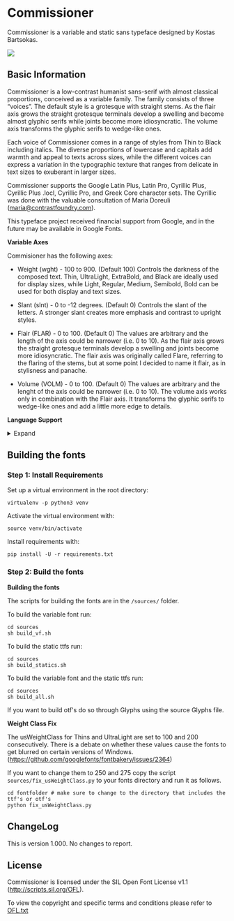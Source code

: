 # Commissioner
Commissioner is a variable and static sans typeface designed by Kostas Bartsokas.

![](sources/proofs/Commissioner_temporary.gif) 

## Basic Information
Commissioner is a low-contrast humanist sans-serif with almost classical proportions, conceived as a variable family. The family consists of three “voices”. The default style is a grotesque with straight stems. As the flair axis grows the straight grotesque terminals develop a swelling and become almost glyphic serifs while joints become more idiosyncratic. The volume axis transforms the glyphic serifs to wedge-like ones. 

Each voice of Commissioner comes in a range of styles from Thin to Black including italics. The diverse proportions of lowercase and capitals add warmth and appeal to texts across sizes, while the different voices can express a variation in the typographic texture that ranges from delicate in text sizes to exuberant in larger sizes. 

Commissioner supports the Google Latin Plus, Latin Pro, Cyrillic Plus, Cyrillic Plus .locl, Cyrillic Pro, and Greek Core character sets. The Cyrillic was done with the valuable consultation of Maria Doreuli (maria@contrastfoundry.com).

This typeface project received financial support from Google, and in the future may be available in Google Fonts.

**Variable Axes**

Commisioner has the following axes:

- Weight (wght) - 100 to 900. (Default 100) Controls the darkness of the composed text. Thin, UltraLight, ExtraBold, and Black are ideally used for display sizes, while Light, Regular, Medium, Semibold, Bold can be used for both display and text sizes.

- Slant (slnt) - 0 to -12 degrees. (Default 0) Controls the slant of the letters. A stronger slant creates more emphasis and contrast to upright styles. 

- Flair (FLAR) - 0 to 100. (Default 0) The values are arbitrary and the length of the axis could be narrower (i.e. 0 to 10). As the flair axis grows the straight grotesque terminals develop a swelling and joints become more idiosyncratic. The flair axis was originally called Flare, referring to the flaring of the stems, but at some point I decided to name it flair, as in stylisness and panache. 

- Volume (VOLM) - 0 to 100. (Default 0) The values are arbitrary and the lenght of the axis could be narrower (i.e. 0 to 10). The volume axis works only in combination with the Flair axis. It transforms the glyphic serifs to wedge-like ones and add a little more edge to details.  

**Language Support**
<details>
<summary>Expand</summary>
<p>
Latin: Abenaki, Afaan Oromo, Afar, Afrikaans, Albanian, Alsatian, Amis, Anuta, Aragonese, Aranese, Aromanian, Arrernte, Arvanitic, Asturian, Atayal, Aymara, Azerbaijani, Bashkir, Basque, Belarusian, Bemba, Bikol, Bislama, Bosnian, Breton, Cape Verdean, Catalan, Cebuano, Chamorro, Chavacano, Chichewa, Chickasaw, Cimbrian, Cofan, Cornish, Corsican, Creek, Crimean Tatar, Croatian, Czech, Danish, Dawan, Delaware, Dholuo, Drehu, Dutch, English, Esperanto, Estonian, Faroese, Fijian, Filipino, Finnish, Folkspraak, French, Frisian, Friulian, Gagauz, Galician, Ganda, Genoese, German, Gikuyu, Gooniyandi, Greenlandic, Greenlandic Old Orthography, Guadeloupean, Gwichin, Haitian Creole, Han, Hawaiian, Hiligaynon, Hopi, Hotcak, Hungarian, Icelandic, Ido, Igbo, Ilocano, Indonesian, Interglossa, Interlingua, Irish, Istroromanian, Italian, Jamaican, Javanese, Jerriais, Kaingang, Kala Lagaw Ya, Kapampangan, Kaqchikel, Karakalpak, Karelian, Kashubian, Kikongo, Kinyarwanda, Kiribati, Kirundi, Klingon, Kurdish, Ladin, Latin, Latino Sine, Latvian, Lithuanian, Lojban, Lombard, Low Saxon, Luxembourgish, Maasai, Makhuwa, Malay, Maltese, Manx, Maori, Marquesan, Meglenoromanian, Meriam Mir, Mirandese, Mohawk, Moldovan, Montagnais, Montenegrin, Murrinhpatha, Nagamese Creole, Nahuatl, Ndebele, Neapolitan, Ngiyambaa, Niuean, Noongar, Norwegian, Novial, Occidental, Occitan, Old Icelandic, Old Norse, Oshiwambo, Ossetian, Palauan, Papiamento, Piedmontese, Polish, Portuguese, Potawatomi, Qeqchi, Quechua, Rarotongan, Romanian, Romansh, Rotokas, Sami Inari, Sami Lule, Sami Northern, Sami Southern, Samoan, Sango, Saramaccan, Sardinian, Scottish Gaelic, Serbian, Seri, Seychellois, Shawnee, Shona, Sicilian, Silesian, Slovak, Slovenian, Slovio, Somali, Sorbian Lower, Sorbian Upper, Sotho Northern, Sotho Southern, Spanish, Sranan, Sundanese, Swahili, Swazi, Swedish, Tagalog, Tahitian, Tetum, Tok Pisin, Tokelauan, Tongan, Tshiluba, Tsonga, Tswana, Tumbuka, Turkish, Turkmen, Tuvaluan, Tzotzil, Ukrainian, Uzbek, Venetian, Vepsian, Vietnamese, Volapuk, Voro, Wallisian, Walloon, Waraywaray, Warlpiri, Wayuu, Welsh, Wikmungkan, Wiradjuri, Wolof, Xavante, Xhosa, Yapese, Yindjibarndi, Zapotec, Zazaki, Zulu, Zuni
<p>
Cyrillic: Abaza, Abkhaz, Adyghe, Agul, Akhvakh, Altay, Andi, Archi, Avar, Azerbaijani (Cyrillic), Bagvalal Balkar, Bashkir, Belarusian (Cyrillic), Bosnian (Cyrillic), Botlikh, Budukh, Bulgarian, Buryat, Chamalal, Chechen, Chukchi, Chuvash, Crimean Tatar (Cyrillic), Croatian (Cyrillic), Dargwa/Dargin, Dungan, Enets, Erzya, Eskimo, Even, Evenki, Gagauz (Cyrillic), Godoberi, Hinukh, Hunzib, Ingush, Itelmen, Juhuri/çuhuri (Cyrillic), Kabardian, Kalmyk, Karachay, Karaim (Cyrillic), Karakalpak (Cyrillic), Karata, Kazakh, Ket (Cyrillic), Khakas (Cyrillic), Khanty, Khinalugh, Kildin Sami, Komi, Koryak, Krymchak, Kryts, Kubachi, Kumyk, Kurdish (Cyrillic), Kurdish (Cyrillic), Kyrgyz (Cyrillic), Lak, Lezgian, Lingua Franca Nova (Cyrillic), Macedonian, Mansi, Mari (Hill and Meadow), Moksha, Moldovan (Cyrillic), Mongolian (Cyrillic), Montenigrin (Cyrillic), Nanai, Nenets, Nganasan, Nogai, Oroch, Orok, Ossetian, Russian, Rusyn, Rutul, Sakha/Yakut, Serbian (Cyrillic), Shor, Slovio, Tabassaran, Tajik, Talysh (Cyrillic), Tat, Tatar, Tati, Tindi, Tofa, Tsakhur (Cyrillic), Tsez, Turkmen, Tuvan/Tuvinian, Udi, Udmurt, Ukrainian, Ulch, Urum, Uyghur (Cyrillic), Uzbek (Cyrillic), Votik (Cyrillic), Wakhi (Cyrillic), West Polesian, Yaghnobi (Cyrillic), Yukaghir (Northern and Southern), Yukaghir, Yupik.
<p>
Greek: Monotonic Modern Greek.
<p>
</details>  

## Building the fonts

### Step 1: Install Requirements

Set up a virtual environment in the root directory:

```
virtualenv -p python3 venv
```

Activate the virtual environment with:

```
source venv/bin/activate
```

Install requirements with:

```
pip install -U -r requirements.txt
```

### Step 2: Build the fonts

**Building the fonts**

The scripts for building the fonts are in the `/sources/` folder.

To build the variable font run:

```
cd sources
sh build_vf.sh
```

To build the static ttfs run:

```
cd sources
sh build_statics.sh
```

To build the variable font and the static ttfs run:

```
cd sources
sh build_all.sh
```  

If you want to build otf's do so through Glyphs using the source Glyphs file. 

**Weight Class Fix**

The usWeightClass for Thins and UltraLight are set to 100 and 200 consecutively. There is a debate on whether these values cause the fonts to get blurred on certain versions of Windows. (https://github.com/googlefonts/fontbakery/issues/2364) 

If you want to change them to 250 and 275 copy the script `sources/fix_usWeightClass.py` to your fonts directory and run it as follows.

```
cd fontfolder # make sure to change to the directory that includes the ttf's or otf's
python fix_usWeightClass.py
```

## ChangeLog

This is version 1.000. No changes to report. 

## License

Commissioner is licensed under the SIL Open Font License v1.1 (<http://scripts.sil.org/OFL>).

To view the copyright and specific terms and conditions please refer to [OFL.txt](https://github.com/kosbarts/Commissioner/blob/master/OFL.txt)
